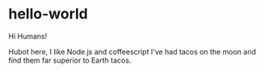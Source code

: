 # hello-world

Hi Humans!

Hubot here, I like Node.js and coffeescript
I've had tacos on the moon and find them far superior to Earth tacos.
